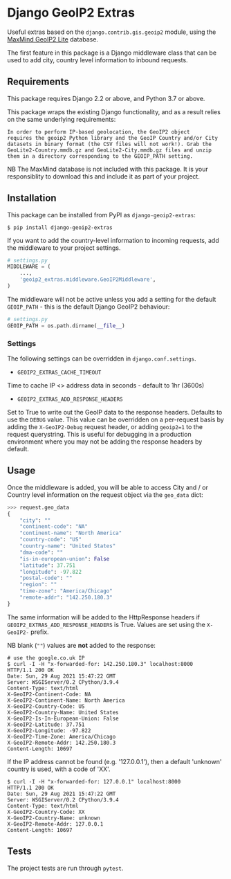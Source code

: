 # Django GeoIP2 Extras

Useful extras based on the `django.contrib.gis.geoip2` module, using
the [MaxMind GeoIP2 Lite](http://dev.maxmind.com/geoip/geoip2/geolite2/) database.

The first feature in this package is a Django middleware class that can
be used to add city, country level information to inbound requests.

## Requirements

This package requires Django 2.2 or above, and Python 3.7 or above.

This package wraps the existing Django functionality, and as a result
relies on the same underlying requirements:

    In order to perform IP-based geolocation, the GeoIP2 object
    requires the geoip2 Python library and the GeoIP Country and/or City
    datasets in binary format (the CSV files will not work!). Grab the
    GeoLite2-Country.mmdb.gz and GeoLite2-City.mmdb.gz files and unzip
    them in a directory corresponding to the GEOIP_PATH setting.

NB The MaxMind database is not included with this package. It is your
responsiblity to download this and include it as part of your project.

## Installation

This package can be installed from PyPI as `django-geoip2-extras`:

```
$ pip install django-geoip2-extras
```

If you want to add the country-level information to incoming requests,
add the middleware to your project settings.

```python
# settings.py
MIDDLEWARE = (
    ...,
    'geoip2_extras.middleware.GeoIP2Middleware',
)
```

The middleware will not be active unless you add a setting for the
default `GEOIP_PATH` - this is the default Django GeoIP2 behaviour:

```python
# settings.py
GEOIP_PATH = os.path.dirname(__file__)
```

### Settings

The following settings can be overridden in `django.conf.settings`.

* `GEOIP2_EXTRAS_CACHE_TIMEOUT`

Time to cache IP <> address data in seconds - default to 1hr (3600s)

* `GEOIP2_EXTRAS_ADD_RESPONSE_HEADERS`

Set to True to write out the GeoIP data to the response headers. Defaults to use
the `DEBUG` value. This value can be overridden on a per-request basis by adding
the `X-GeoIP2-Debug` request header, or adding `geoip2=1` to the request
querystring. This is useful for debugging in a production environment where you
may not be adding the response headers by default.

## Usage

Once the middleware is added, you will be able to access City and / or
Country level information on the request object via the `geo_data` dict:

```python
>>> request.geo_data
{
    "city": ""
    "continent-code": "NA"
    "continent-name": "North America"
    "country-code": "US"
    "country-name": "United States"
    "dma-code": ""
    "is-in-european-union": False
    "latitude": 37.751
    "longitude": -97.822
    "postal-code": ""
    "region": ""
    "time-zone": "America/Chicago"
    "remote-addr": "142.250.180.3"
}
```

The same information will be added to the HttpResponse headers if
`GEOIP2_EXTRAS_ADD_RESPONSE_HEADERS` is True. Values are set using the
`X-GeoIP2-` prefix.

NB blank (`""`) values are **not** added to the response:

```shell
# use the google.co.uk IP
$ curl -I -H "x-forwarded-for: 142.250.180.3" localhost:8000
HTTP/1.1 200 OK
Date: Sun, 29 Aug 2021 15:47:22 GMT
Server: WSGIServer/0.2 CPython/3.9.4
Content-Type: text/html
X-GeoIP2-Continent-Code: NA
X-GeoIP2-Continent-Name: North America
X-GeoIP2-Country-Code: US
X-GeoIP2-Country-Name: United States
X-GeoIP2-Is-In-European-Union: False
X-GeoIP2-Latitude: 37.751
X-GeoIP2-Longitude: -97.822
X-GeoIP2-Time-Zone: America/Chicago
X-GeoIP2-Remote-Addr: 142.250.180.3
Content-Length: 10697
```

If the IP address cannot be found (e.g. '127.0.0.1'), then a default
'unknown' country is used, with a code of 'XX'.

```shell
$ curl -I -H "x-forwarded-for: 127.0.0.1" localhost:8000
HTTP/1.1 200 OK
Date: Sun, 29 Aug 2021 15:47:22 GMT
Server: WSGIServer/0.2 CPython/3.9.4
Content-Type: text/html
X-GeoIP2-Country-Code: XX
X-GeoIP2-Country-Name: unknown
X-GeoIP2-Remote-Addr: 127.0.0.1
Content-Length: 10697
```

## Tests

The project tests are run through `pytest`.
